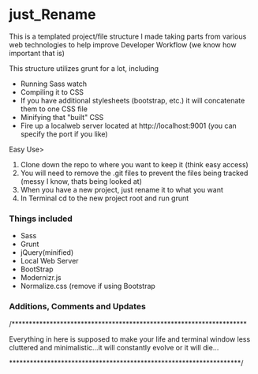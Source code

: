 <h1>just_Rename</h1>

<p>This is a templated project/file structure I made taking parts from various web technologies to help improve Developer Workflow (we know how important that is)</p>

<p>This structure utilizes grunt for a lot, including</p>
<ul>
	<li>Running Sass watch</li>
	<li>Compiling it to CSS</li>
	<li>If you have additional stylesheets (bootstrap, etc.) it will concatenate them to one CSS file</li>
	<li>Minifying that "built" CSS</li>
	<li>Fire up a localweb server located at http://localhost:9001 (you can specify the port if you like)</li>
</ul>


<p>Easy Use></p>
<ol>
	<li>Clone down the repo to where you want to keep it (think easy access)</li>
	<li>You will need to remove the .git files to prevent the files being tracked (messy I know, thats being looked at)</li>
	<li>When you have a new project, just rename it to what you want</li>
	<li>In Terminal cd to the new project root and run grunt</li>
</ol>

<h3>Things included</h3>
<ul>
	<li>Sass</li>
	<li>Grunt</li>
	<li>jQuery(minified)</li>
	<li>Local Web Server</li>
	<li>BootStrap</li>
	<li>Modernizr.js</li>
	<li>Normalize.css (remove if using Bootstrap</li>
</ul>


<h3>Additions, Comments and Updates</h3>
/********************************************************************
	<p>Everything in here is supposed to make your life and 
		terminal window less cluttered and minimalistic...it will constantly 
		evolve or it will die...
	</p>
*******************************************************************/